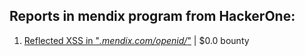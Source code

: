 ## Reports in mendix program from HackerOne:
1. [Reflected XSS in "*.mendix.com/openid/*"](https://hackerone.com/reports/838178) | $0.0 bounty